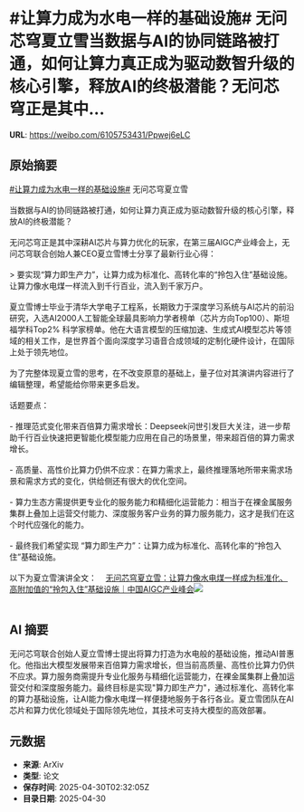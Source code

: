 # #让算力成为水电一样的基础设施# 无问芯穹夏立雪当数据与AI的协同链路被打通，如何让算力真正成为驱动数智升级的核心引擎，释放AI的终极潜能？无问芯穹正是其中...

**URL**: https://weibo.com/6105753431/Ppwej6eLC

## 原始摘要

<a href="https://m.weibo.cn/search?containerid=231522type%3D1%26t%3D10%26q%3D%23%E8%AE%A9%E7%AE%97%E5%8A%9B%E6%88%90%E4%B8%BA%E6%B0%B4%E7%94%B5%E4%B8%80%E6%A0%B7%E7%9A%84%E5%9F%BA%E7%A1%80%E8%AE%BE%E6%96%BD%23&amp;extparam=%23%E8%AE%A9%E7%AE%97%E5%8A%9B%E6%88%90%E4%B8%BA%E6%B0%B4%E7%94%B5%E4%B8%80%E6%A0%B7%E7%9A%84%E5%9F%BA%E7%A1%80%E8%AE%BE%E6%96%BD%23" data-hide=""><span class="surl-text">#让算力成为水电一样的基础设施#</span></a> 无问芯穹夏立雪<br><br>当数据与AI的协同链路被打通，如何让算力真正成为驱动数智升级的核心引擎，释放AI的终极潜能？<br><br>无问芯穹正是其中深耕AI芯片与算力优化的玩家，在第三届AIGC产业峰会上，无问芯穹联合创始人兼CEO夏立雪博士分享了最新行业心得：<br><br>&gt; 要实现“算力即生产力”，让算力成为标准化、高转化率的“拎包入住”基础设施。让算力像水电煤一样流入到千行百业，流入到千家万户。<br><br>夏立雪博士毕业于清华大学电子工程系，长期致力于深度学习系统与AI芯片的前沿研究，入选AI2000人工智能全球最具影响力学者榜单（芯片方向Top100）、斯坦福学科Top2% 科学家榜单。他在大语言模型的压缩加速、生成式AI模型芯片等领域的相关工作，是世界首个面向深度学习语音合成领域的定制化硬件设计，在国际上处于领先地位。<br><br>为了完整体现夏立雪的思考，在不改变原意的基础上，量子位对其演讲内容进行了编辑整理，希望能给你带来更多启发。<br><br>话题要点：<br><br>- 推理范式变化带来百倍算力需求增长：Deepseek问世引发巨大关注，进一步帮助千行百业快速把更智能化模型能力应用在自己的场景里，带来超百倍的算力需求增长。<br><br>- 高质量、高性价比算力仍供不应求：在算力需求上，最终推理落地所带来需求场景和需求方式的变化，供给侧还有很大的优化空间。<br><br>- 算力生态方需提供更专业化的服务能力和精细化运营能力：相当于在裸金属服务集群上叠加上运营交付能力、深度服务客户业务的算力服务能力，这才是我们在这个时代应强化的能力。<br><br>- 最终我们希望实现 “算力即生产力”：让算力成为标准化、高转化率的“拎包入住”基础设施。<br><br>以下为夏立雪演讲全文：<a href="https://weibo.cn/sinaurl?u=https%3A%2F%2Fmp.weixin.qq.com%2Fs%2Fg0WghQpe2TKjGSJXeg-SzQ" data-hide=""><span class="url-icon"><img style="width: 1rem;height: 1rem" src="https://h5.sinaimg.cn/upload/2015/09/25/3/timeline_card_small_web_default.png" referrerpolicy="no-referrer"></span><span class="surl-text">无问芯穹夏立雪：让算力像水电煤一样成为标准化、高附加值的“拎包入住”基础设施｜中国AIGC产业峰会</span></a><img style="" src="https://tvax2.sinaimg.cn/large/006Fd7o3gy1i0xt7kaqpgj30zk0np4q4.jpg" referrerpolicy="no-referrer"><br><br>

## AI 摘要

无问芯穹联合创始人夏立雪博士提出将算力打造为水电般的基础设施，推动AI普惠化。他指出大模型发展带来百倍算力需求增长，但当前高质量、高性价比算力仍供不应求。算力服务商需提升专业化服务与精细化运营能力，在裸金属集群上叠加运营交付和深度服务能力。最终目标是实现"算力即生产力"，通过标准化、高转化率的算力基础设施，让AI能力像水电煤一样便捷地服务于各行各业。夏立雪团队在AI芯片和算力优化领域处于国际领先地位，其技术可支持大模型的高效部署。

## 元数据

- **来源**: ArXiv
- **类型**: 论文
- **保存时间**: 2025-04-30T02:32:05Z
- **目录日期**: 2025-04-30
